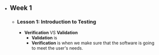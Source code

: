 - ## Week 1
	- ### Lesson 1: Introduction to Testing
		- **Verification** VS **Validation**
			- **Validation** is
			- **Verification** is when we make sure that the software is going to meet the user's needs.